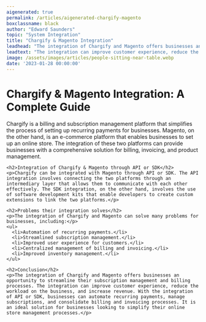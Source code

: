 ```yaml
---
aigenerated: true
permalink: /articles/aigenerated-chargify-magento
boxclassname: black
author: "Edward Saunders"
topic: "System Integration"
title: "Chargify & Magento Integration"
leadhead: "The integration of Chargify and Magento offers businesses an opportunity to streamline their subscription management and billing processes"
leadtext: "The integration can improve customer experience, reduce the workload on the business, and increase revenue. With the integration of API or SDK, businesses can automate recurring payments, manage subscriptions, and consolidate billing and invoicing processes. It is an ideal solution for businesses looking to simplify their online store management processes."
image: /assets/images/articles/people-sitting-near-table.webp
date: '2023-01-28 00:00:00'
---
```

<div class="arttext">    <h1>Chargify & Magento Integration: A Complete Guide</h1>
    <p>Chargify is a billing and subscription management platform that simplifies the process of setting up recurring payments for businesses. Magento, on the other hand, is an e-commerce platform that enables businesses to set up an online store. The integration of these two platforms can provide businesses with a comprehensive solution for billing, invoicing, and product management.</p>
    
    <h2>Integration of Chargify & Magento through API or SDK</h2>
    <p>Chargify can be integrated with Magento through API or SDK. The API integration involves connecting the two platforms through an intermediary layer that allows them to communicate with each other effectively. The SDK integration, on the other hand, involves the use of software development kits that enable developers to create custom extensions to link the two platforms.</p>
  
    <h2>Problems their integration solves</h2>
    <p>The integration of Chargify and Magento can solve many problems for businesses, including:</p>
    <ul>
      <li>Automation of recurring payments.</li>
      <li>Streamlined subscription management.</li>
      <li>Improved user experience for customers.</li>
      <li>Centralized management of billing and invoicing.</li>
      <li>Improved inventory management.</li>
    </ul>
    
    <h2>Conclusion</h2>
    <p>The integration of Chargify and Magento offers businesses an opportunity to streamline their subscription management and billing processes. The integration can improve customer experience, reduce the workload on the business, and increase revenue. With the integration of API or SDK, businesses can automate recurring payments, manage subscriptions, and consolidate billing and invoicing processes. It is an ideal solution for businesses looking to simplify their online store management processes.</p>
    
</div>
